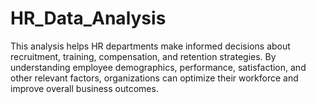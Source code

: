 # HR_Data_Analysis
This analysis helps HR departments make informed decisions about recruitment, training, compensation, and retention strategies. By understanding employee demographics, performance, satisfaction, and other relevant factors, organizations can optimize their workforce and improve overall business outcomes.
